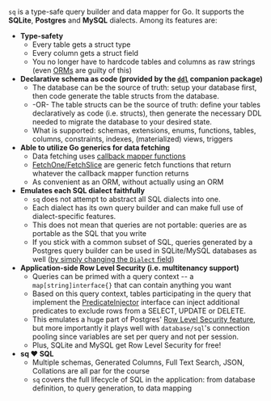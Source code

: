 `sq` is a type-safe query builder and data mapper for Go. It supports the **SQLite**, **Postgres** and **MySQL** dialects. Among its features are:

- **Type-safety**
    - Every table gets a struct type
    - Every column gets a struct field
    - You no longer have to hardcode tables and columns as raw strings (even [ORMs](https://gorm.io/docs/query.html#Conditions) are guilty of this)
- **Declarative schema as code (provided by the [`ddl`](#) companion package)**
    - The database can be the source of truth: setup your database first, then code generate the table structs from the database.
    - -OR- The table structs can be the source of truth: define your tables declaratively as code (i.e. structs), then generate the necessary DDL needed to migrate the database to your desired state.
    - What is supported: schemas, extensions, enums, functions, tables, columns, constraints, indexes, (materialized) views, triggers
- **Able to utilize Go generics for data fetching**
    - Data fetching uses [callback mapper functions](#)
    - [FetchOne/FetchSlice](#) are generic fetch functions that return whatever the callback mapper function returns
    - As convenient as an ORM, without actually using an ORM
- **Emulates each SQL dialect faithfully**
    - `sq` does not attempt to abstract all SQL dialects into one.
    - Each dialect has its own query builder and can make full use of dialect-specific features.
    - This does not mean that queries are not portable: queries are as portable as the SQL that you write
    - If you stick with a common subset of SQL, queries generated by a Postgres query builder can be used in SQLite/MySQL databases as well ([by simply changing the `Dialect` field](#))
- **Application-side Row Level Security (i.e. multitenancy support)**
    - Queries can be primed with a query context -- a `map[string]interface{}` that can contain anything you want
    - Based on this query context, tables participating in the query that implement the [PredicateInjector](#) interface can inject additional predicates to exclude rows from a SELECT, UPDATE or DELETE.
    - This emulates a huge part of Postgres' [Row Level Security feature](#), but more importantly it plays well with `database/sql`'s connection pooling since variables are set per query and not per session.
    - Plus, SQLite and MySQL get Row Level Security for free!
- **sq ❤ SQL**
    - Multiple schemas, Generated Columns, Full Text Search, JSON, Collations are all par for the course
    - `sq` covers the full lifecycle of SQL in the application: from database definition, to query generation, to data mapping
